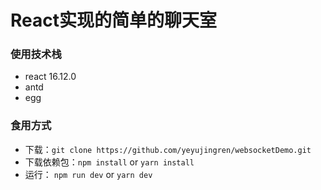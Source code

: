 # React实现的简单的聊天室

### 使用技术栈
- react 16.12.0
- antd
- egg


### 食用方式
- 下载：`git clone https://github.com/yeyujingren/websocketDemo.git`
- 下载依赖包：`npm install` or `yarn install`
- 运行： `npm run dev` or `yarn dev`